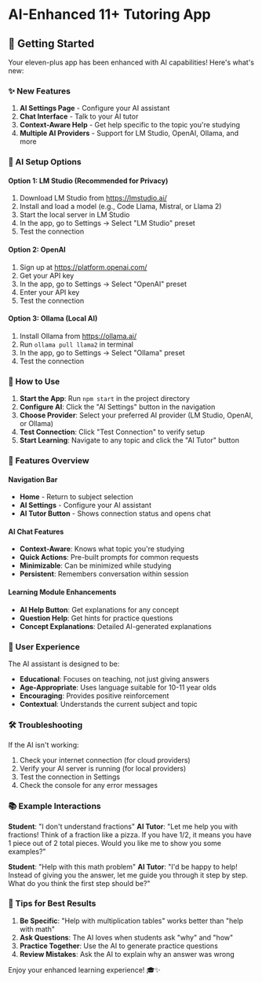 # AI-Enhanced 11+ Tutoring App

## 🚀 Getting Started

Your eleven-plus app has been enhanced with AI capabilities! Here's what's new:

### ✨ New Features

1. **AI Settings Page** - Configure your AI assistant
2. **Chat Interface** - Talk to your AI tutor
3. **Context-Aware Help** - Get help specific to the topic you're studying
4. **Multiple AI Providers** - Support for LM Studio, OpenAI, Ollama, and more

### 🤖 AI Setup Options

#### Option 1: LM Studio (Recommended for Privacy)
1. Download LM Studio from https://lmstudio.ai/
2. Install and load a model (e.g., Code Llama, Mistral, or Llama 2)
3. Start the local server in LM Studio
4. In the app, go to Settings → Select "LM Studio" preset
5. Test the connection

#### Option 2: OpenAI
1. Sign up at https://platform.openai.com/
2. Get your API key
3. In the app, go to Settings → Select "OpenAI" preset
4. Enter your API key
5. Test the connection

#### Option 3: Ollama (Local AI)
1. Install Ollama from https://ollama.ai/
2. Run `ollama pull llama2` in terminal
3. In the app, go to Settings → Select "Ollama" preset
4. Test the connection

### 🎯 How to Use

1. **Start the App**: Run `npm start` in the project directory
2. **Configure AI**: Click the "AI Settings" button in the navigation
3. **Choose Provider**: Select your preferred AI provider (LM Studio, OpenAI, or Ollama)
4. **Test Connection**: Click "Test Connection" to verify setup
5. **Start Learning**: Navigate to any topic and click the "AI Tutor" button

### 🔧 Features Overview

#### Navigation Bar
- **Home** - Return to subject selection
- **AI Settings** - Configure your AI assistant
- **AI Tutor Button** - Shows connection status and opens chat

#### AI Chat Features
- **Context-Aware**: Knows what topic you're studying
- **Quick Actions**: Pre-built prompts for common requests
- **Minimizable**: Can be minimized while studying
- **Persistent**: Remembers conversation within session

#### Learning Module Enhancements
- **AI Help Button**: Get explanations for any concept
- **Question Help**: Get hints for practice questions
- **Concept Explanations**: Detailed AI-generated explanations

### 🎨 User Experience

The AI assistant is designed to be:
- **Educational**: Focuses on teaching, not just giving answers
- **Age-Appropriate**: Uses language suitable for 10-11 year olds
- **Encouraging**: Provides positive reinforcement
- **Contextual**: Understands the current subject and topic

### 🛠️ Troubleshooting

If the AI isn't working:
1. Check your internet connection (for cloud providers)
2. Verify your AI server is running (for local providers)
3. Test the connection in Settings
4. Check the console for any error messages

### 📚 Example Interactions

**Student**: "I don't understand fractions"
**AI Tutor**: "Let me help you with fractions! Think of a fraction like a pizza. If you have 1/2, it means you have 1 piece out of 2 total pieces. Would you like me to show you some examples?"

**Student**: "Help with this math problem"
**AI Tutor**: "I'd be happy to help! Instead of giving you the answer, let me guide you through it step by step. What do you think the first step should be?"

### 🎯 Tips for Best Results

1. **Be Specific**: "Help with multiplication tables" works better than "help with math"
2. **Ask Questions**: The AI loves when students ask "why" and "how"
3. **Practice Together**: Use the AI to generate practice questions
4. **Review Mistakes**: Ask the AI to explain why an answer was wrong

Enjoy your enhanced learning experience! 🎓✨

